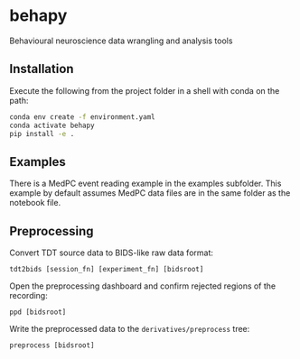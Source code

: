 # behapy
Behavioural neuroscience data wrangling and analysis tools

## Installation

Execute the following from the project folder in a shell with conda on the path:

```bash
conda env create -f environment.yaml
conda activate behapy
pip install -e .
```

## Examples

There is a MedPC event reading example in the examples subfolder. This example by default assumes MedPC data files are in the same folder as the notebook file.


## Preprocessing

Convert TDT source data to BIDS-like raw data format:

`tdt2bids [session_fn] [experiment_fn] [bidsroot]`

Open the preprocessing dashboard and confirm rejected regions of the recording:

`ppd [bidsroot]`

Write the preprocessed data to the `derivatives/preprocess` tree:

`preprocess [bidsroot]`
